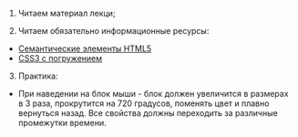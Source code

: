 ﻿1. Читаем материал лекци; 

2. Читаем обязательно информационные ресурсы:

 * [Семантические элементы HTML5](https://html5book.ru/html5-semantic-elements/)	
 * [CSS3 с погружением](https://habr.com/post/137348/)


3. Практика:

 * При наведении на блок мыши - блок должен увеличится в размерах в 3 раза, 
   прокрутится на 720 градусов, поменять цвет и плавно вернуться назад.
   Все свойства должны переходить за различные промежутки времени.
